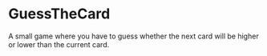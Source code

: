# GuessTheCard
A small game where you have to guess whether the next card will be higher or lower than the current card. 

